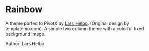 # Rainbow

A theme ported to PivotX by [Lars Helbo](http://www.salldata.dk/). 
(Original design by templatemo.com). A simple two column theme with a colorful
fixed background image.

Author: Lars Helbo
